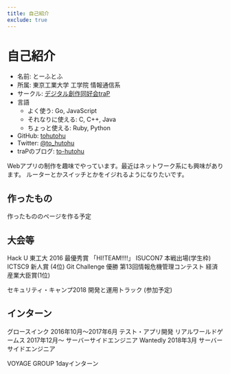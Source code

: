 ```yaml
---
title: 自己紹介
exclude: true
---
```


# 自己紹介
- 名前: とーふとふ
- 所属: 東京工業大学 工学院 情報通信系
- サークル: [デジタル創作同好会traP](https://trap.jp)
- 言語
  - よく使う: Go, JavaScript
  - それなりに使える: C, C++, Java
  - ちょっと使える: Ruby, Python
- GitHub: [tohutohu](https://github.com/tohutohu)
- Twitter: [@to_hutohu](https://twitter.com/to_hutohu)
- traPのブログ: [to-hutohu](https://trap.jp/author/to-hutohu)

Webアプリの制作を趣味でやっています。最近はネットワーク系にも興味があります。
ルーターとかスイッチとかをイジれるようになりたいです。

## 作ったもの
作ったもののページを作る予定

## 大会等
Hack U 東工大 2016 最優秀賞 「HI!TEAM!!!!」
ISUCON7 本戦出場(学生枠)
ICTSC9 新人賞 (4位)
Git Challenge 優勝
第13回情報危機管理コンテスト 経済産業大臣賞(1位)

セキュリティ・キャンプ2018 開発と運用トラック (参加予定)

## インターン
グロースインク 2016年10月〜2017年6月 テスト・アプリ開発
リアルワールドゲームス 2017年12月〜 サーバーサイドエンジニア
Wantedly 2018年3月 サーバーサイドエンジニア

VOYAGE GROUP 1dayインターン


